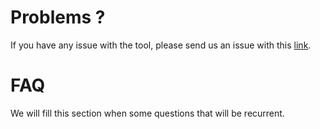 # Problems ?

If you have any issue with the tool, please send us an issue with this [link](https://gitlab.curie.fr/ddesvill/pyvif/issues).

# FAQ

We will fill this section when some questions that will be recurrent.
